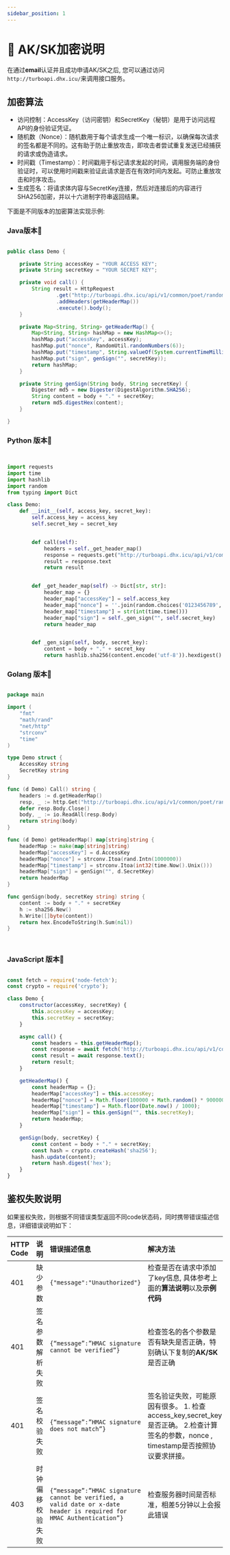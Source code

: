 ```yaml
---
sidebar_position: 1
---
```


# 🥑 AK/SK加密说明

在通过**email**认证并且成功申请AK/SK之后, 您可以通过访问`http://turboapi.dhx.icu/`来调用接口服务。

## 加密算法

- 访问控制：AccessKey（访问密钥）和SecretKey（秘钥）是用于访问远程API的身份验证凭证。
- 随机数（Nonce）：随机数用于每个请求生成一个唯一标识，以确保每次请求的签名都是不同的。这有助于防止重放攻击，即攻击者尝试重复发送已经捕获的请求或伪造请求。
- 时间戳（Timestamp）：时间戳用于标记请求发起的时间，调用服务端的身份验证时，可以使用时间戳来验证此请求是否在有效时间内发起。可防止重放攻击和时序攻击。
- 生成签名：将请求体内容与SecretKey连接，然后对连接后的内容进行SHA256加密，并以十六进制字符串返回结果。

下面是不同版本的加密算法实现示例:

### Java版本🥐

```java

public class Demo {

    private String accessKey = "YOUR ACCESS KEY";
    private String secretKey = "YOUR SECRET KEY";

    private void call() {
        String result = HttpRequest
                .get("http://turboapi.dhx.icu/api/v1/common/poet/random")
                .addHeaders(getHeaderMap())
                .execute().body();
    }

    private Map<String, String> getHeaderMap() {
        Map<String, String> hashMap = new HashMap<>();
        hashMap.put("accessKey", accessKey);
        hashMap.put("nonce", RandomUtil.randomNumbers(6));
        hashMap.put("timestamp", String.valueOf(System.currentTimeMillis() / 1000));
        hashMap.put("sign", genSign("", secretKey));
        return hashMap;
    }

    private String genSign(String body, String secretKey) {
        Digester md5 = new Digester(DigestAlgorithm.SHA256);
        String content = body + "." + secretKey;
        return md5.digestHex(content);
    }

}
```

### Python 版本🥨

```python


import requests
import time
import hashlib
import random
from typing import Dict

class Demo:
    def __init__(self, access_key, secret_key):
        self.access_key = access_key
        self.secret_key = secret_key


        def call(self):
            headers = self._get_header_map()
            response = requests.get("http://turboapi.dhx.icu/api/v1/common/poet/random", headers=headers)
            result = response.text
            return result


        def _get_header_map(self) -> Dict[str, str]:
            header_map = {}
            header_map["accessKey"] = self.access_key
            header_map["nonce"] = ''.join(random.choices('0123456789', k=6))
            header_map["timestamp"] = str(int(time.time()))
            header_map["sign"] = self._gen_sign("", self.secret_key)
            return header_map


        def _gen_sign(self, body, secret_key):
            content = body + "." + secret_key
            return hashlib.sha256(content.encode('utf-8')).hexdigest()

```
### Golang 版本🥫

```Go 

package main

import (
    "fmt"
    "math/rand"
    "net/http"
    "strconv"
    "time"
)

type Demo struct {
    AccessKey string
    SecretKey string
}

func (d Demo) Call() string {
    headers := d.getHeaderMap()
    resp, _ := http.Get("http://turboapi.dhx.icu/api/v1/common/poet/random")
    defer resp.Body.Close()
    body, _ := io.ReadAll(resp.Body)
    return string(body)
}

func (d Demo) getHeaderMap() map[string]string {
    headerMap := make(map[string]string)
    headerMap["accessKey"] = d.AccessKey
    headerMap["nonce"] = strconv.Itoa(rand.Intn(1000000))
    headerMap["timestamp"] = strconv.Itoa(int32(time.Now().Unix()))
    headerMap["sign"] = genSign("", d.SecretKey)
    return headerMap
}

func genSign(body, secretKey string) string {
    content := body + "." + secretKey
    h := sha256.New()
    h.Write([]byte(content))
    return hex.EncodeToString(h.Sum(nil))
}




```

### JavaScript 版本🧂

```javascript

const fetch = require('node-fetch');
const crypto = require('crypto');

class Demo {
    constructor(accessKey, secretKey) {
        this.accessKey = accessKey;
        this.secretKey = secretKey;
    }

    async call() {
        const headers = this.getHeaderMap();
        const response = await fetch('http://turboapi.dhx.icu/api/v1/common/poet/random', {headers});
        const result = await response.text();
        return result;
    }

    getHeaderMap() {
        const headerMap = {};
        headerMap["accessKey"] = this.accessKey;
        headerMap["nonce"] = Math.floor(100000 + Math.random() * 900000);
        headerMap["timestamp"] = Math.floor(Date.now() / 1000);
        headerMap["sign"] = this.genSign("", this.secretKey);
        return headerMap;
    }

    genSign(body, secretKey) {
        const content = body + "." + secretKey;
        const hash = crypto.createHash('sha256');
        hash.update(content);
        return hash.digest('hex');
    }
}

```


## 鉴权失败说明

如果鉴权失败，则根据不同错误类型返回不同code状态码，同时携带错误描述信息，详细错误说明如下：



| HTTP Code | 说明                           | 错误描述信息                                                                                                               | 解决方法                                                                                                     |
| :-------- |:-----------------------------|:---------------------------------------------------------------------------------------------------------------------|:---------------------------------------------------------------------------------------------------------|
| 401       | 缺少参数                         | `{"message":"Unauthorized"}`   | 检查是否在请求中添加了key信息, 具体参考上面的**算法说明**以及**示例代码**                                                              |
| 401       | 签名参数解析失败                     | `{“message”:”HMAC signature cannot be verified”}`  | 检查签名的各个参数是否有缺失是否正确，特别确认下复制的**AK/SK**是否正确                                                                 |
| 401       | 签名校验失败                       | `{“message”:”HMAC signature does not match”}` | 签名验证失败，可能原因有很多。 1. 检查access_key,secret_key是否正确。 2.检查计算签名的参数，nonce , timestamp是否按照协议要求拼接。 |
| 403       | 时钟偏移校验失败                     | `{“message”:”HMAC signature cannot be verified, a valid date or x-date header is required for HMAC Authentication”}` | 检查服务器时间是否标准，相差5分钟以上会报此错误                                                                                 |
